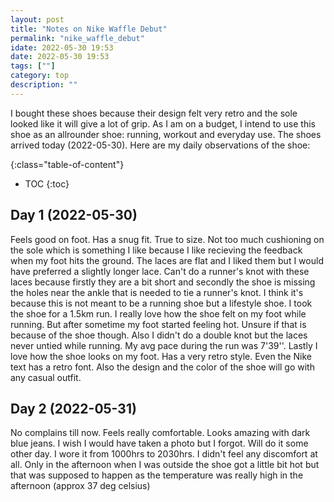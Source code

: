 ```yaml
---
layout: post
title: "Notes on Nike Waffle Debut"
permalink: "nike_waffle_debut"
idate: 2022-05-30 19:53
date: 2022-05-30 19:53
tags: [""]
category: top
description: ""
---
```



I bought these shoes because their design felt very retro and the sole looked
like it will give a lot of grip. As I am on a budget, I intend to use this shoe as an allrounder
shoe: running, workout and everyday use. The shoes arrived today (2022-05-30).
Here are my daily observations of the shoe:

{:class="table-of-content"}
* TOC 
{:toc}

## Day 1 (2022-05-30)

Feels good on foot. Has a snug fit. True to size. Not too much cushioning on the
sole which is something I like because I like recieving the feedback when my foot
hits the ground. The laces are flat and I liked them but I would have preferred
a slightly longer lace. Can't do a runner's knot with these laces because
firstly they are a bit short and secondly the shoe is missing the holes near the
ankle that is needed to tie a runner's knot. I think it's because this is not
meant to be a running shoe but a lifestyle shoe. I took the shoe for a 1.5km
run. I really love how the shoe felt on my foot while running. But after
sometime my foot started feeling hot. Unsure if that is because of the shoe
though. Also I didn't do a double knot but the laces never untied while running.
My avg pace during the run was 7'39''. Lastly I love how the shoe looks on my
foot. Has a very retro style. Even the Nike text has a retro font. Also the design and
the color of the shoe will go with any casual outfit. 

## Day 2 (2022-05-31)

No complains till now. Feels really comfortable. Looks amazing with dark blue
jeans. I wish I would have taken a photo but I forgot. Will do it some other
day. I wore it from 1000hrs to 2030hrs. I didn't feel any discomfort at all.
Only in the afternoon when I was outside the shoe got a little bit hot but that
was supposed to happen as the temperature was really high in the afternoon (approx
37 deg celsius)
